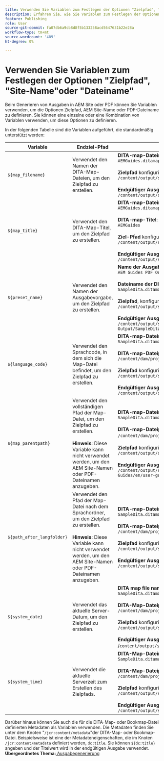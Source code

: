 ```yaml
---
title: Verwenden Sie Variablen zum Festlegen der Optionen "Zielpfad", "Site-Name"oder "Dateiname"
description: Erfahren Sie, wie Sie Variablen zum Festlegen der Optionen für Zielpfad, Site-Name oder Dateiname verwenden. Erfahren Sie mehr über native Variablen, die in AEM Guides unterstützt werden.
feature: Publishing
role: User
source-git-commit: fa07db6a9cb8d8f5b133258acd5647631b22e28a
workflow-type: tm+mt
source-wordcount: '409'
ht-degree: 0%

---
```


# Verwenden Sie Variablen zum Festlegen der Optionen &quot;Zielpfad&quot;, &quot;Site-Name&quot;oder &quot;Dateiname&quot;


Beim Generieren von Ausgaben in AEM Site oder PDF können Sie Variablen verwenden, um die Optionen Zielpfad, AEM Site-Name oder PDF-Dateiname zu definieren. Sie können eine einzelne oder eine Kombination von Variablen verwenden, um diese Optionen zu definieren.

In der folgenden Tabelle sind die Variablen aufgeführt, die standardmäßig unterstützt werden:

| Variable | Endziel-Pfad | Beispiel |
| --- | --- | --- |
| `${map_filename}` | Verwendet den Namen der DITA-Map-Dateien, um den Zielpfad zu erstellen. | **DITA-map-Dateiname**:<br>`AEMGuides.ditamap`<br><br>**Zielpfad** konfiguriert als:<br>`/content/output/sites/${map_filename}`<br><br>**Endgültiger Ausgabespeicherort**:<br>`/content/output/sites/aemGuides/AEMGuides.html` |
| `${map_title}` | Verwendet den DITA-Map-Titel, um den Zielpfad zu erstellen. | **DITA-map-Dateiname**:<br>`AEMGuides.ditamap`<br><br>**DITA-map-Titel**:<br>`AEMGuides`<br><br>**Ziel-Pfad** konfiguriert als:<br>`/content/output/sites/${map_title}`<br><br>**Endgültiger Ausgabespeicherort**:<br>`/content/output/sites/AEMGuides/AEMGuides.html` |
| `${preset_name}` | Verwendet den Namen der Ausgabevorgabe, um den Zielpfad zu erstellen. | **Name der Ausgabevorgabe**:<br>`AEM Guides PDF Output`<br><br>**Dateiname der DITA-Zuordnung**:<br>`SampleDita.ditamap`<br><br>**Zielpfad**, konfiguriert als:<br>`/content/output/sites/${preset_name}`<br><br>**Endgültiger Ausgabespeicherort**:<br>`/content/output/sites/AEM Guides PDF Output/SampleDita.html` |
| `${language_code}` | Verwendet den Sprachcode, in dem sich die Map-Datei befindet, um den Zielpfad zu erstellen. | **DITA-map-Dateiname**:<br>`SampleDita.ditamap`<br><br>**DITA-map-Dateipfad**:<br>`/content/dam/projects/AEM-Guides/en/user-guide/`<br><br>**Zielpfad** konfiguriert als:<br>`/content/output/sites/${language_code}`<br><br>**Endgültiger Ausgabespeicherort**:<br>`/content/output/sites/en/SampleDita.html` |
| `${map_parentpath}` | Verwendet den vollständigen Pfad der Map-Datei, um den Zielpfad zu erstellen.<br><br>**Hinweis**: Diese Variable kann nicht verwendet werden, um den AEM Site-Namen oder PDF-Dateinamen anzugeben. | **DITA-map-Dateiname**:<br>`SampleDita.ditamap`<br><br>**DITA-map-Dateipfad**:<br>`/content/dam/projects/AEM-Guides/en/user-guide`/<br><br>**Zielpfad** konfiguriert als:<br>`/content/output/sites/${map_parentpath}`<br><br>**Endgültiger Ausgabespeicherort**:<br>`/content/output/sites/content/dam/projects/AEM-Guides/en/user-guide/SampleDita.html` |
| `${path_after_langfolder}` | Verwendet den Pfad der Map-Datei nach dem Sprachordner, um den Zielpfad zu erstellen.<br><br>**Hinweis**: Diese Variable kann nicht verwendet werden, um den AEM Site-Namen oder PDF-Dateinamen anzugeben. | **DITA-map-Dateiname**:<br>`SampleDita.ditamap`<br><br>**DITA-map-Dateipfad**:<br>`/content/dam/projects/AEM-Guides/en/user-guide/`<br><br>**Zielpfad** konfiguriert als:<br>`/content/output/sites/${path\_after\_langfolder}`<br><br>**Endgültiger Ausgabespeicherort**:<br>`/content/output/sites/user-guide/SampleDita.html` |
| `${system_date}` | Verwendet das aktuelle Server-Datum, um den Zielpfad zu erstellen. | **DITA map file name**: <br> `SampleDita.ditamap` <br><br> **DITA-Map-Dateipfad:** <br> `/content/dam/projects/AEM-Guides/en/user-guide/` <br><br> **Zielpfad** konfiguriert als: <br> `/content/output/sites/${system_date}` <br> <br> **Endgültiger Ausgabespeicherort:** <br> /`content/output/sites/08252023/SampleDita.html` |
| `${system_time}` | Verwendet die aktuelle Serverzeit zum Erstellen des Zielpfads. | **DITA-Map-Dateiname:** <br>`SampleDita.ditamap` <br> <br> **DITA-Map-Dateipfad:** <br>`/content/dam/projects/AEM-Guides/en/user-guide/` <br><Br>**Zielpfad** konfiguriert als: <br> `/content/output/sites/${system_time}`<br><br>**Endgültiger Ausgabespeicherort:**<br>`/content/output/sites/055612/SampleDita.html` |

Darüber hinaus können Sie auch die für die DITA-Map- oder Bookmap-Datei definierten Metadaten als Variablen verwenden. Die Metadaten finden Sie unter dem Knoten &quot;`/jcr:content/metadata`&quot;der DITA-Map- oder Bookmap-Datei. Beispielsweise ist eine der Metadateneigenschaften, die im Knoten `/jcr:content/metadata` definiert werden, `dc:title`. Sie können `${dc:title}` angeben und der Titelwert wird in der endgültigen Ausgabe verwendet.
**Übergeordnetes Thema:**[ Ausgabegenerierung](generate-output.md)
